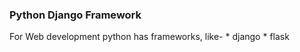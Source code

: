 ### **Python Django Framework**
For Web development python has frameworks, like-
    * django
    * flask